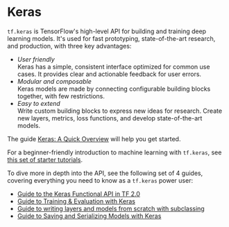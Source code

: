 # Keras

`tf.keras` is TensorFlow's high-level API for building and training deep learning models. It's used for fast prototyping, state-of-the-art research, and production, with three key advantages:

- *User friendly*<br> Keras has a simple, consistent interface optimized for common use cases. It provides clear and actionable feedback for user errors.
- *Modular and composable*<br> Keras models are made by connecting configurable building blocks together, with few restrictions.
- *Easy to extend*<br> Write custom building blocks to express new ideas for research. Create new layers, metrics, loss functions, and develop state-of-the-art models.

The guide [Keras: A Quick Overview](./keras_overview) will help you get started.

For a beginner-friendly introduction to machine learning with `tf.keras`, see [this set of starter tutorials](https://www.tensorflow.org/tutorials/keras).

To dive more in depth into the API, see the following set of 4 guides, covering everything you need to know as a `tf.keras` power user:

- [Guide to the Keras Functional API in TF 2.0](./keras_functional_api_in_tensorflow_2)
- [Guide to Training & Evaluation with Keras](./training_and_evaluation_with_keras_in_tensorflow_2)
- [Guide to writing layers and models from scratch with subclassing](./writing_layers_and_models_from_scratch_in_tensorflow_2)
- [Guide to Saving and Serializing Models with Keras](./saving_and_serializing_models_with_keras_in_tensorflow_2)
